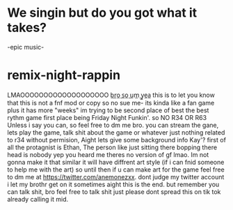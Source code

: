 # We singin but do you got what it takes?
-epic music-
# remix-night-rappin
LMAOOOOOOOOOOOOOOOOOOO
b̲r̲o̲ ̲s̲o̲ ̲u̲m̲ ̲y̲e̲a̲ 
this is to let you know that this is not a fnf mod or copy so no sue me-
its kinda like a fan game plus it has more "weeks" im trying to be second place of best the best rythm game first place being Friday Night Funkin'.
so NO R34 OR R63 Unless i say you can, so feel free to dm me bro. you can stream the gane, lets play the game, talk shit about the game or whatever just nothing related to r34 without permision, Aight lets give some background info Kay'?
first of all the protagnist is Ethan, The person like just sitting there bopping there head is nobody yep you heard me theres no version of gf lmao. Im not gonna make it that similar it will have diffrent art style (if i can fnid someone to help me with the art) so until then if u can make art for the game feel free to dm me at https://twitter.com/anemonezxx. dont judge my twitter account i let my brothr get on it sometimes
aight this is the end. but remember you can talk shit, bro feel free to talk shit just please dont spread this on tik tok already calling it mid.
